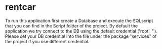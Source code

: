 # rentcar
To run this application first create a Database and execute the SQLscript that you can find in the Script folder of the project. By default the application we try connect to the DB using the default credential ('root', ''). Please set your DB credential into the file under the package "services" of the project if you use different credential.   
